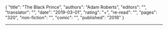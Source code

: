 {
"title": "The Black Prince",
"authors": "Adam Roberts",
"editors": "",
"translator": "",
"date": "2019-03-01",
"rating": "+",
"re-read": "",
"pages": "320",
"non-fiction": "",
"comic": "",
"published": "2018"
}

---
